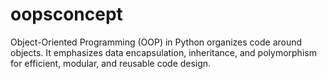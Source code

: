 # oopsconcept
Object-Oriented Programming (OOP) in Python organizes code around objects. It emphasizes data encapsulation, inheritance, and polymorphism for efficient, modular, and reusable code design.
